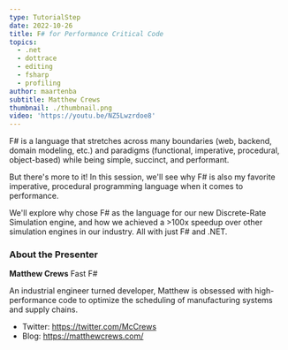 ```yaml
---
type: TutorialStep
date: 2022-10-26
title: F# for Performance Critical Code
topics:
  - .net
  - dottrace
  - editing
  - fsharp
  - profiling
author: maartenba
subtitle: Matthew Crews
thumbnail: ./thumbnail.png
video: 'https://youtu.be/NZ5Lwzrdoe8'
---
```


F# is a language that stretches across many boundaries (web, backend, domain modeling, etc.) and paradigms (functional, imperative, procedural, object-based) while being simple, succinct, and performant.

But there's more to it! In this session, we'll see why F# is also my favorite imperative, procedural programming language when it comes to performance.

We'll explore why chose F# as the language for our new Discrete-Rate Simulation engine, and how we achieved a >100x speedup over other simulation engines in our industry. All with just F# and .NET.

### About the Presenter

**Matthew Crews** Fast F#

An industrial engineer turned developer, Matthew is obsessed with high-performance code to optimize the scheduling of manufacturing systems and supply chains.

* Twitter: <https://twitter.com/McCrews>
* Blog: <https://matthewcrews.com/>
